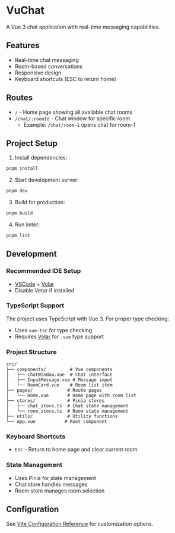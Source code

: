 # VuChat

A Vue 3 chat application with real-time messaging capabilities.

## Features

- Real-time chat messaging
- Room-based conversations
- Responsive design
- Keyboard shortcuts (ESC to return home)

## Routes

- `/` - Home page showing all available chat rooms
- `/chat/:roomId` - Chat window for specific room
  - Example: `/chat/room-1` opens chat for room-1

## Project Setup

1. Install dependencies:

```sh
pnpm install
```

2. Start development server:

```sh
pnpm dev
```

3. Build for production:

```sh
pnpm build
```

4. Run linter:

```sh
pnpm lint
```

## Development

### Recommended IDE Setup

- [VSCode](https://code.visualstudio.com/) + [Volar](https://marketplace.visualstudio.com/items?itemName=Vue.volar)
- Disable Vetur if installed

### TypeScript Support

The project uses TypeScript with Vue 3. For proper type checking:

- Uses `vue-tsc` for type checking
- Requires [Volar](https://marketplace.visualstudio.com/items?itemName=Vue.volar) for `.vue` type support

### Project Structure

```
src/
├── components/         # Vue components
│   ├── ChatWindow.vue  # Chat interface
│   ├── InputMessage.vue # Message input
│   └── RoomCard.vue    # Room list item
├── pages/             # Route pages
│   └── Home.vue       # Home page with room list
├── stores/            # Pinia stores
│   ├── chat_store.ts  # Chat state management
│   └── room_store.ts  # Room state management
├── utils/             # Utility functions
└── App.vue           # Root component
```

### Keyboard Shortcuts

- `ESC` - Return to home page and clear current room

### State Management

- Uses Pinia for state management
- Chat store handles messages
- Room store manages room selection

## Configuration

See [Vite Configuration Reference](https://vitejs.dev/config/) for customization options.
